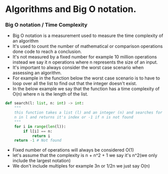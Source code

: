 # Algorithms and Big O notation.

### Big O notation / Time Complexity

* Big O notation is a measurement used to measure the time complexity of an algorithm
* It's used to count the number of mathematical or comparison operations done code to reach a conclusion.
* It's not measured by a fixed number for example 10 million operations instead we say it n operations where n represents the size of an input.
* It's important to always consider the worst case scenario when assessing an algorithm.
* For example in the function below the worst case scenario is to have to loop over all the list to find out that the integer doesn't exist.
* In the below example we say that the function has a time complexity of O(n) where n is the length of the list.

```python
def search(l: list, n: int) -> int:
    """
    this function takes a list (l) and an integer (n) and searches for the integer 
    n in l and returns it's index or -1 if n is not found
    """
    for i in range(len(l)):
        if l[i] == n:
            return i
    return -1 # Not found

```

* Fixed number of operations will always be considered O(1)
* let's assume that the complexity is n + n^2 + 1  we say it's n^2(we only include the largest notation)
* We don't include multiples for example 3n or 1/2n we just say O(n)